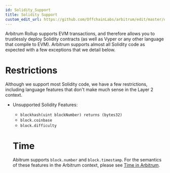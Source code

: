```yaml
---
id: Solidity_Support
title: Solidity Support
custom_edit_url: https://github.com/OffchainLabs/arbitrum/edit/master/docs/Solidity_Support.md
---
```


Arbitrum Rollup supports EVM transactions, and therefore allows you to trustlessly deploy Solidity contracts (as well as Vyper or any other language that compile to EVM). Arbitrum supports almost all Solidity code as expected with a few exceptions that we detail below.

# Restrictions

Although we support most Solidity code, we have a few restrictions, including language features that don't make much sense in the Layer 2 context.

- Unsupported Solidity Features:

  - `blockhash(uint blockNumber) returns (bytes32)`
  - `block.coinbase`
  - `block.difficulty`
  
  
  # Time
  
  Abitrum supports `block.number` and `block.timestamp`. For the semantics of these features in the Arbitrum context, please see [Time in Arbitrum](Time_in_Arbitrum.md).
